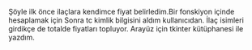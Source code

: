 Şöyle ilk önce ilaçlara kendimce fiyat belirledim.Bir fonskiyon içinde hesaplamak için
Sonra tc kimlik bilgisini aldım kullanıcıdan.
İlaç isimleri girdikçe de totalde fiyatları topluyor.
Arayüz için tkinter kütüphanesi ile yazdım.
